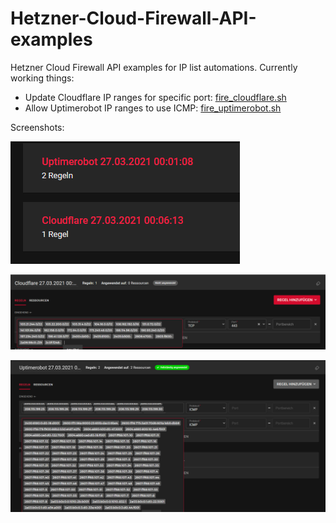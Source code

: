 # Hetzner-Cloud-Firewall-API-examples

Hetzner Cloud Firewall API examples for IP list automations.
Currently working things:
* Update Cloudflare IP ranges for specific port: [fire_cloudflare.sh](https://github.com/Mightful-Noobs/Hetzner-Cloud-Firewall-API-examples/blob/main/fire_cloudflare.sh)
* Allow Uptimerobot IP ranges to use ICMP: [fire_uptimerobot.sh](https://github.com/Mightful-Noobs/Hetzner-Cloud-Firewall-API-examples/blob/main/fire_uptimerobot.sh)

Screenshots:

![naming of the firewalls](/screenshots/naming%20of%20the%20firewalls.png)

![cloudflare with tcp and port 443](/screenshots/cloudflare%20with%20tcp%20and%20port%20443.png)

![uptimerobot with icmp](/screenshots/uptimerobot%20with%20icmp.png)
